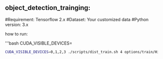 ## object_detection_trainging: 

#Requirement: Tensorflow 2.x 
#Dataset: Your customized data 
#Python version: 3.x  


how to run:

'''bash
CUDA_VISIBLE_DEVICES=

```bash
CUDA_VISIBLE_DEVICES=0,1,2,3 ./scripts/dist_train.sh 4 options/train/HiRN/train_HiRN_REDS.yml
```
